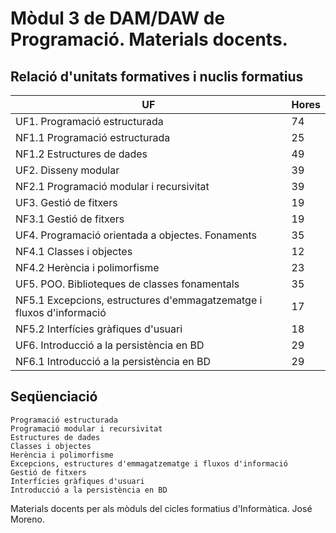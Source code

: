 # Mòdul 3 de DAM/DAW de Programació. Materials docents.
## Relació d'unitats formatives i nuclis formatius
|UF |	Hores |
|--- | -------- |
|UF1. Programació estructurada |	74 |
|NF1.1 Programació estructurada |	25 |
|NF1.2 Estructures de dades |	49 |
|UF2. Disseny modular |	39 |
|NF2.1 Programació modular i recursivitat |	39 |
|UF3. Gestió de fitxers |	19 |
|NF3.1 Gestió de fitxers |	19 |
|UF4. Programació orientada a objectes. Fonaments |	35 |
|NF4.1 Classes i objectes |	12 |
|NF4.2 Herència i polimorfisme | 23|
|UF5. POO. Biblioteques de classes fonamentals | 35 |
|NF5.1 Excepcions, estructures d'emmagatzematge i fluxos d'informació |	17 |
|NF5.2 Interfícies gràfiques d'usuari |	18 |
|UF6. Introducció a la persistència en BD |	29 |
|NF6.1 Introducció a la persistència en BD | 29 |

## Seqüenciació

    Programació estructurada
    Programació modular i recursivitat
    Estructures de dades
    Classes i objectes
    Herència i polimorfisme
    Excepcions, estructures d'emmagatzematge i fluxos d'informació
    Gestió de fitxers
    Interfícies gràfiques d'usuari
    Introducció a la persistència en BD

Materials docents per als mòduls del cicles formatius d'Informàtica. José Moreno.
